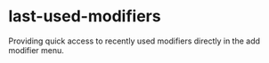 # last-used-modifiers
Providing quick access to recently used modifiers directly in the add modifier menu.
